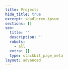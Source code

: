 ```yaml
---
title: Projects
hide_title: true
excerpt: sdadlorem-ipsum
sections: []
seo:
  title: ''
  description: ''
  robots:
    - all
  extra: []
  type: stackbit_page_meta
layout: advanced
---
```

